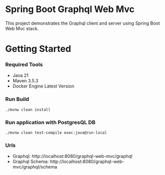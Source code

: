 # Spring Boot Graphql Web Mvc
This project demonstrates the Graphql client and server using Spring Boot Web Mvc stack.

# Getting Started

### Required Tools

* Java 21
* Maven 3.5.3
* Docker Engine Latest Version

### Run Build

    ./mvnw clean install

### Run application with PostgresQL DB

    ./mvnw clean test-compile exec:java@run-local

### Urls

* Graphql: http://localhost:8080/graphql-web-mvc/graphql
* Graphql Schema: http://localhost:8080/graphql-web-mvc/graphql/schema